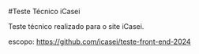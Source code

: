 #Teste Técnico iCasei

Teste técnico realizado para o site iCasei.

escopo: https://github.com/icasei/teste-front-end-2024